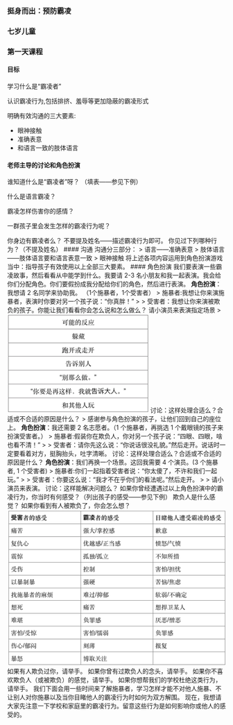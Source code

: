 ### 挺身而出：预防霸凌

### 七岁儿童

### 第一天课程

#### 目标

学习什么是“霸凌者”

认识霸凌行为,包括排挤、羞辱等更加隐蔽的霸凌形式

明确有效沟通的三大要素:

* 眼神接触
* 准确表意
* 和语言一致的肢体语言

#### 老师主导的讨论和角色扮演

谁知道什么是“霸凌者”呀？ （填表——参见下例）

什么是语言霸凌？

霸凌怎样伤害你的感情？

一群孩子里会发生怎样的霸凌行为呢？



你身边有霸凌者么？ 不要提及姓名——描述霸凌行为即可。 你见过下列哪种行为？（不提及姓名） \#\#\#\# 沟通 沟通分三部分： &gt; 语言——准确表意 &gt; 肢体语言——肢体语言要和语言表意一致 &gt; 眼神接触 将上述各项内容运用到角色扮演游戏当中：指导孩子有效使用以上全部三大要素。 \#\#\#\# 角色扮演 我们要表演一些霸凌故事，然后看看从中能学到什么。我要请 2-3 名小朋友和我一起表演。我会给你们分配角色。你们要假扮成我分配给你们的角色，然后进行表演。 **角色扮演**：我想请 2 名同学来协助我。 （1个施暴者，1个受害者） &gt; 施暴者:我想让你来演施暴者，表演时你要对另一个孩子说：“你真胖！” &gt; &gt; 受害者：我想让你来演被欺负的孩子。你能让我们看看你会怎么说和怎么做么？ 请小演员来表演指定场景 &gt; ![](/assets/QQ20160724-1.png) 讨论：这样处理合适么？合适或不合适的原因是什么？ &gt; 感谢参与角色扮演的孩子，让他们回到自己的座位上。 **角色扮演**：我还需要 2 名志愿者。（1 个施暴者，再挑选 1 个戴眼镜的孩子来扮演受害者。） &gt; 施暴者:假装你在欺负人，你对另一个孩子说：“四眼、四眼，啥也看不清！” &gt; &gt; 受害者：请你先这么说：“你说话很没礼貌。”然后走开。说话时一定要看着对方，挺胸抬头，吐字清晰。 讨论：这样处理合适么？合适或不合适的原因是什么？ **角色扮演**：我们再换一个场景。这回我需要 4 个演员。\(3 个施暴者, 1 个受害者\) &gt; 施暴者:你们一起指着受害者说：“你太傻了，不许和我们一起玩。” &gt; &gt; 受害者：你要这么说：“我才不在乎你们的看法呢。”然后走开。 &gt; &gt; 请小演员来表演。 讨论：这样能解决问题么？ 如果你曾经遭遇过以上角色扮演中的霸凌行为，你当时有何感受？（列出孩子的感受——参见下例） 欺负人是什么感觉？ 如果你看到有人被欺负了，你会怎么想？ ![](/assets/QQ20160724-2.png) 如果有人欺负过你，请举手。 如果你曾有过欺负人的念头，请举手。 如果你不喜欢欺负人（或被欺负）的感觉，请举手。 如果你想帮我们的学校杜绝这类行为，请举手。 我们下面会用一些时间来了解施暴者，学习怎样才能不对他人施暴、不让别人对你施暴以及当你目睹他人的霸凌行为时如何为双方解围。 现在，我想请大家先注意一下学校和家庭里的霸凌行为。留意这些行为是如何影响你或他人的感受的。

